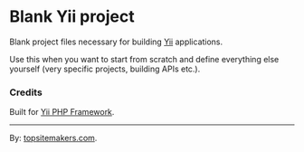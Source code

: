 # Blank Yii project

Blank project files necessary for building [Yii](http://www.yiiframework.com) applications.

Use this when you want to start from scratch and define everything else yourself (very specific projects, building APIs etc.).

### Credits

Built for [Yii PHP Framework](http://www.yiiframework.com/).

<hr>

By: [topsitemakers.com](http://www.topsitemakers.com).
